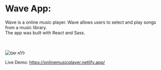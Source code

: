<h1> Wave App:</h1>
Wave is a online music player.
Wave  allows users to select and play songs from a music library.<br>
The app was built  with React and Sass.<br><br><br>


![ללא שם](https://user-images.githubusercontent.com/23708468/104320461-07369f00-54eb-11eb-89aa-8f63338199e9.png)

Live Demo: https://onlinemusicplayer.netlify.app/
